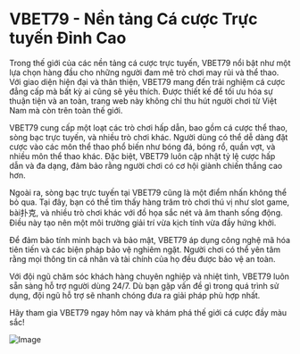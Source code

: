 # VBET79 - Nền tảng Cá cược Trực tuyến Đỉnh Cao

Trong thế giới của các nền tảng cá cược trực tuyến, VBET79 nổi bật như một lựa chọn hàng đầu cho những người đam mê trò chơi may rủi và thể thao. Với giao diện hiện đại và thân thiện, VBET79 mang đến trải nghiệm cá cược đẳng cấp mà bất kỳ ai cũng sẽ yêu thích. Được thiết kế để tối ưu hóa sự thuận tiện và an toàn, trang web này không chỉ thu hút người chơi từ Việt Nam mà còn trên toàn thế giới.

VBET79 cung cấp một loạt các trò chơi hấp dẫn, bao gồm cá cược thể thao, sòng bạc trực tuyến, và nhiều trò chơi khác. Người dùng có thể dễ dàng đặt cược vào các môn thể thao phổ biến như bóng đá, bóng rổ, quần vợt, và nhiều môn thể thao khác. Đặc biệt, VBET79 luôn cập nhật tỷ lệ cược hấp dẫn và đa dạng, đảm bảo rằng người chơi có cơ hội giành chiến thắng cao hơn.

Ngoài ra, sòng bạc trực tuyến tại VBET79 cũng là một điểm nhấn không thể bỏ qua. Tại đây, bạn có thể tìm thấy hàng trăm trò chơi thú vị như slot game, bài扑克, và nhiều trò chơi khác với đồ họa sắc nét và âm thanh sống động. Điều này tạo nên một môi trường giải trí vừa kịch tính vừa đầy hứng khởi.

Để đảm bảo tính minh bạch và bảo mật, VBET79 áp dụng công nghệ mã hóa tiên tiến và các biện pháp bảo vệ nghiêm ngặt. Người chơi có thể yên tâm rằng mọi thông tin cá nhân và tài chính của họ đều được bảo vệ an toàn.

Với đội ngũ chăm sóc khách hàng chuyên nghiệp và nhiệt tình, VBET79 luôn sẵn sàng hỗ trợ người dùng 24/7. Dù bạn gặp vấn đề gì trong quá trình sử dụng, đội ngũ hỗ trợ sẽ nhanh chóng đưa ra giải pháp phù hợp nhất.

Hãy tham gia VBET79 ngay hôm nay và khám phá thế giới cá cược đầy màu sắc! 

![Image](https://github.com/user-attachments/assets/bd51ea9f-0666-407b-a7a7-98ead6de688c)